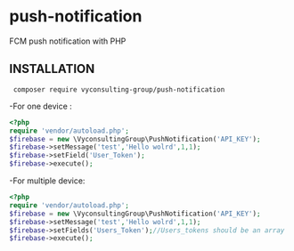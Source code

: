 # push-notification
FCM push notification with PHP

## INSTALLATION ##

```
 composer require vyconsulting-group/push-notification
 ```
 
-For one device :

```php
<?php
require 'vendor/autoload.php';
$firebase = new \VyconsultingGroup\PushNotification('API_KEY');
$firebase->setMessage('test','Hello wolrd',1,1);
$firebase->setField('User_Token');
$firebase->execute();
```
-For multiple device:

```php
<?php
require 'vendor/autoload.php';
$firebase = new \VyconsultingGroup\PushNotification('API_KEY');
$firebase->setMessage('test','Hello wolrd',1,1);
$firebase->setFields('Users_Token');//Users_tokens should be an array
$firebase->execute();
```
